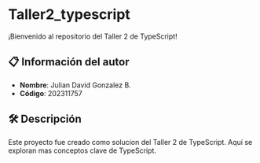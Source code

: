 # Taller2_typescript

¡Bienvenido al repositorio del Taller 2 de TypeScript!

## 📋 Información del autor

- **Nombre**: Julian David Gonzalez B.
- **Código**: 202311757

## 🛠️ Descripción

Este proyecto fue creado como solucion del Taller 2 de TypeScript. Aquí se exploran mas conceptos clave de TypeScript.
